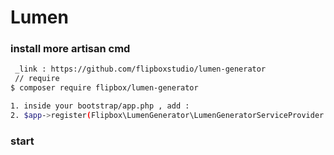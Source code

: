 # Lumen

### install more artisan cmd
```bash 
 _link : https://github.com/flipboxstudio/lumen-generator
 // require 
$ composer require flipbox/lumen-generator

1. inside your bootstrap/app.php , add :
2. $app->register(Flipbox\LumenGenerator\LumenGeneratorServiceProvider::class);
```
### start